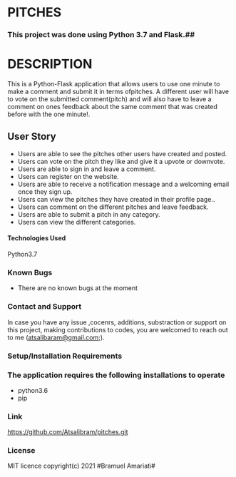 # PITCHES
### This project was done using Python 3.7  and Flask.##
# DESCRIPTION
This is a Python-Flask application that allows users to use one minute to make a comment and submit it in terms ofpitches. A different user will have to vote on the submitted comment(pitch) and will also have to leave a comment on ones feedback about the same comment that was created before with the one minute!.
## User Story
- Users are able to see the pitches other users have created and posted.
- Users can vote on the pitch they like and give it a upvote or downvote.
- Users are able to sign in and leave a comment.
- Users can register on the website.
- Users are able to receive a notification message and a welcoming email once they sign up.
- Users can view the pitches they have created in their profile page..
- Users can comment on the different pitches and leave feedback.
- Users are able to submit a pitch in any category.
- Users can view the different categories.
#### Technologies Used
Python3.7
### Known Bugs
* There are no known bugs at the moment
### Contact and Support
In case you have any issue ,cocenrs, additions, substraction or support on this project, making contributions to codes, you are welcomed to reach out to me (atsalibaram@gmail.com;).
### Setup/Installation Requirements
### The application requires the following installations to operate
* python3.6
* pip
### Link
https://github.com/Atsalibram/pitches.git
### License
 MIT licence
 copyright(c) 2021 #Bramuel Amariati#